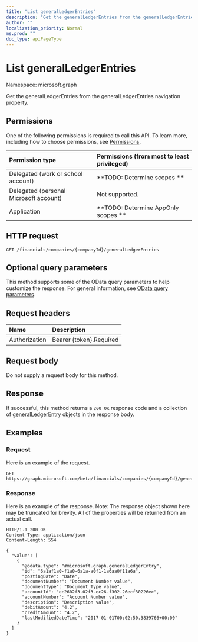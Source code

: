 ```yaml
---
title: "List generalLedgerEntries"
description: "Get the generalLedgerEntries from the generalLedgerEntries navigation property."
author: ""
localization_priority: Normal
ms.prod: ""
doc_type: apiPageType
---
```


# List generalLedgerEntries

Namespace: microsoft.graph

Get the generalLedgerEntries from the generalLedgerEntries navigation property.

## Permissions
One of the following permissions is required to call this API. To learn more, including how to choose permissions, see [Permissions](/concepts/permissions-reference.md).

|Permission type|Permissions (from most to least privileged)|
|:---|:---|
|Delegated (work or school account)|**TODO: Determine scopes **|
|Delegated (personal Microsoft account)|Not supported.|
|Application|**TODO: Determine AppOnly scopes **|

## HTTP request
<!-- {
  "blockType": "ignored"
}
-->
``` http
GET /financials/companies/{companyId}/generalLedgerEntries
```

## Optional query parameters
This method supports some of the OData query parameters to help customize the response. For general information, see [OData query parameters](/graph/query-parameters).

## Request headers
|Name|Description|
|:---|:---|
|Authorization|Bearer {token}.Required|

## Request body
Do not supply a request body for this method.

## Response
If successful, this method returns a `200 OK` response code and a collection of [generalLedgerEntry](../resources/generalledgerentry.md) objects in the response body.

## Examples

### Request
Here is an example of the request.
<!-- {
  "blockType": "request",
  "name": "get_generalledgerentry"
}
-->
``` http
GET https://graph.microsoft.com/beta/financials/companies/{companyId}/generalLedgerEntries
```

### Response
Here is an example of the response. Note: The response object shown here may be truncated for brevity. All of the properties will be returned from an actual call.
<!-- {
  "blockType": "response",
  "truncated": true,
  "@odata.type": "collection(microsoft.graph.generalledgerentry)"
}
-->
``` http
HTTP/1.1 200 OK
Content-Type: application/json
Content-Length: 554

{
  "value": [
    {
      "@odata.type": "#microsoft.graph.generalLedgerEntry",
      "id": "6a1af1a0-f1a0-6a1a-a0f1-1a6aa0f11a6a",
      "postingDate": "Date",
      "documentNumber": "Document Number value",
      "documentType": "Document Type value",
      "accountId": "ec2602f3-02f3-ec26-f302-26ecf30226ec",
      "accountNumber": "Account Number value",
      "description": "Description value",
      "debitAmount": "4.2",
      "creditAmount": "4.2",
      "lastModifiedDateTime": "2017-01-01T00:02:50.3839766+00:00"
    }
  ]
}
```


